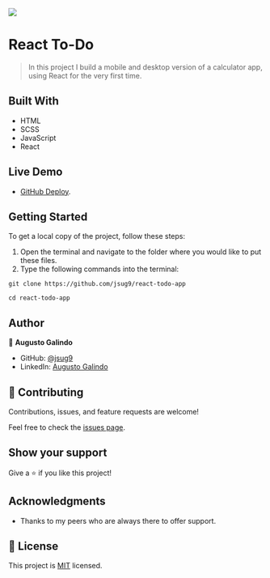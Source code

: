 ![](https://img.shields.io/badge/Microverse-blueviolet)

# React To-Do

> In this project I build a mobile and desktop version of a calculator app, using React for the very first time.

## Built With

- HTML
- SCSS
- JavaScript
- React

## Live Demo

- [GitHub Deploy](https://jsug9.github.io/react-todo-app/).

## Getting Started

To get a local copy of the project, follow these steps: 
1. Open the terminal and navigate to the folder where you would like to put these files.
2. Type the following commands into the terminal: 
 ```
 git clone https://github.com/jsug9/react-todo-app
 ```
 ```
 cd react-todo-app
 ```

## Author

👤 **Augusto Galindo**

- GitHub: [@jsug9](https://github.com/jsug9)
- LinkedIn: [Augusto Galindo](https://www.linkedin.com/in/augustogalindo/)

## 🤝 Contributing

Contributions, issues, and feature requests are welcome!

Feel free to check the [issues page](https://github.com/jsug9/react-todo-app/issues).
## Show your support

Give a ⭐️ if you like this project!

## Acknowledgments

- Thanks to my peers who are always there to offer support. 

## 📝 License

This project is [MIT](./LICENSE) licensed.